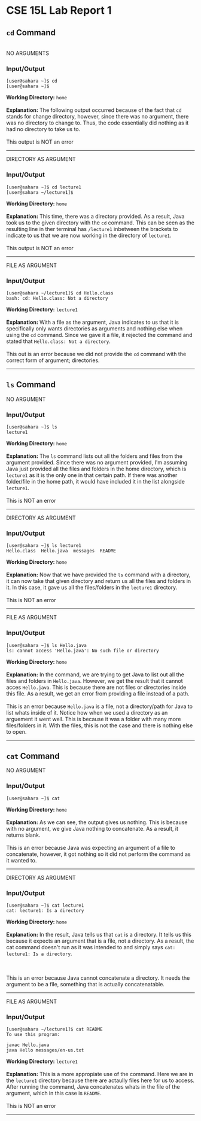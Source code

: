 # CSE 15L Lab Report 1 

## `cd` Command
<br/>
NO ARGUMENTS

### Input/Output


```
[user@sahara ~]$ cd
[user@sahara ~]$ 
```

**Working Directory:** `home`
 <br/>
 <br/>
**Explanation:** The following output occurred because of the fact that `cd` stands for change directory, however, since there was no argument, there was no directory to change to. Thus, the code essentially did nothing as it had no directory to take us to.
<br/>
<br/>
This output is NOT an error
<br/>
***
DIRECTORY AS ARGUMENT

### Input/Output

```
[user@sahara ~]$ cd lecture1
[user@sahara ~/lecture1]$
```

**Working Directory:** `home`
<br/>
<br/>
**Explanation:** This time, there was a directory provided. As a result, Java took us to the given directory with the `cd` command. This can be seen as the resulting line in ther terminal has `/lecture1` inbetween the brackets to indicate to us that we are now working in the directory of `lecture1`.
<br/>
<br/>
This output is NOT an error
<br/>
***
FILE AS ARGUMENT

### Input/Output

```
[user@sahara ~/lecture1]$ cd Hello.class
bash: cd: Hello.class: Not a directory
```

**Working Directory:** `lecture1`
<br/>
<br/>
**Explanation:** With a file as the argument, Java indicates to us that it is specifically only wants directories as arguments and nothing else when using the `cd` command. Since we gave it a file, it rejected the command and stated that `Hello.class: Not a directory`.
<br/>
<br/>
This out is an error because we did not provide the `cd` command with the correct form of argument; directories.
<br/>
***
## `ls` Command
NO ARGUMENT

### Input/Output

```
[user@sahara ~]$ ls
lecture1
```

**Working Directory:** `home`
<br/>
<br/>
**Explanation:** The `ls` command lists out all the folders and files from the argument provided. Since there was no argument provided, I'm assuming Java just provided all the files and folders in the home directory, which is `lecture1` as it is the only one in that certain path. If there was another folder/file in the home path, it would have included it in the list alongside `lecture1`.
<br/>
<br/>
This is NOT an error
<br/>
***
DIRECTORY AS ARGUMENT

### Input/Output

```
[user@sahara ~]$ ls lecture1
Hello.class  Hello.java  messages  README
```
**Working Directory:** `home`
<br/>
<br/>
**Explanation:** Now that we have provided the `ls` command with a directory, it can now take that given directory and return us all the files and folders in it. In this case, it gave us all the files/folders in the `lecture1` directory. 
<br/>
<br/>
This is NOT an error
<br/>
***

FILE AS ARGUMENT

### Input/Output

```
[user@sahara ~]$ ls Hello.java
ls: cannot access 'Hello.java': No such file or directory
```
**Working Directory:** `home`
<br/>
<br/>
**Explanation:** In the command, we are trying to get Java to list out all the files and folders in `Hello.java`. However, we get the result that it cannot acces `Hello.java`. This is because there are not files or directories inside this file. As a result, we get an error from providing a file instead of a path.
<br/>
<br/>
This is an error because `Hello.java` is a file, not a directory/path for Java to list whats inside of it. Notice how when we used a directory as an arguement it went well. This is because it was a folder with many more files/folders in it. With the files, this is not the case and there is nothing else to open.
<br/>
***

## `cat` Command
NO ARGUMENT

### Input/Output

```
[user@sahara ~]$ cat

```
**Working Directory:** `home`
<br/>
<br/>
**Explanation:** As we can see, the output gives us nothing. This is because with no argument, we give Java nothing to concatenate. As a result, it returns blank.
<br/>
<br/>
This is an error because Java was expecting an argument of a file to concatenate, however, it got nothing so it did not perform the command as it wanted to.
<br/>
***

DIRECTORY AS ARGUMENT

### Input/Output

```
[user@sahara ~]$ cat lecture1
cat: lecture1: Is a directory
```
**Working Directory:** `home`
<br/>
<br/>
**Explanation:** In the result, Java tells us that `cat` is a directory. It tells us this because it expects an argument that is a file, not a directory. As a result, the cat command doesn't run as it was intended to and simply says `cat: lecture1: Is a directory`.

<br/>
<br/>
This is an error because Java cannot concatenate a directory. It needs the argument to be a file, something that is actually concatenatable.
<br/>

***

FILE AS ARGUMENT

### Input/Output

```
[user@sahara ~/lecture1]$ cat README
To use this program:

javac Hello.java
java Hello messages/en-us.txt
```
**Working Directory:** `lecture1`
<br/>
<br/>
**Explanation:** This is a more appropiate use of the command. Here we are in the `lecture1` directory because there are actaully files here for us to access. After running the command, Java concatenates whats in the file of the argument, which in this case is `README`.
<br/>
<br/>
This is NOT an error
<br/>
***





